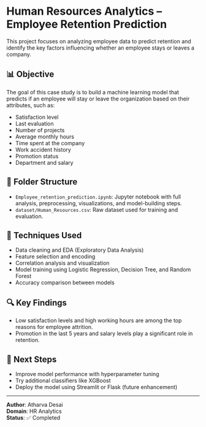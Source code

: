 # Human Resources Analytics – Employee Retention Prediction

This project focuses on analyzing employee data to predict retention and identify the key factors influencing whether an employee stays or leaves a company.

## 📊 Objective

The goal of this case study is to build a machine learning model that predicts if an employee will stay or leave the organization based on their attributes, such as:

- Satisfaction level
- Last evaluation
- Number of projects
- Average monthly hours
- Time spent at the company
- Work accident history
- Promotion status
- Department and salary

## 📁 Folder Structure

- `Employee_retention_prediction.ipynb`: Jupyter notebook with full analysis, preprocessing, visualizations, and model-building steps.
- `dataset/Human_Resources.csv`: Raw dataset used for training and evaluation.

## 🧠 Techniques Used

- Data cleaning and EDA (Exploratory Data Analysis)
- Feature selection and encoding
- Correlation analysis and visualization
- Model training using Logistic Regression, Decision Tree, and Random Forest
- Accuracy comparison between models

## 🔍 Key Findings

- Low satisfaction levels and high working hours are among the top reasons for employee attrition.
- Promotion in the last 5 years and salary levels play a significant role in retention.

## 📌 Next Steps

- Improve model performance with hyperparameter tuning
- Try additional classifiers like XGBoost
- Deploy the model using Streamlit or Flask (future enhancement)

---

**Author**: Atharva Desai  
**Domain**: HR Analytics  
**Status**: ✅ Completed


